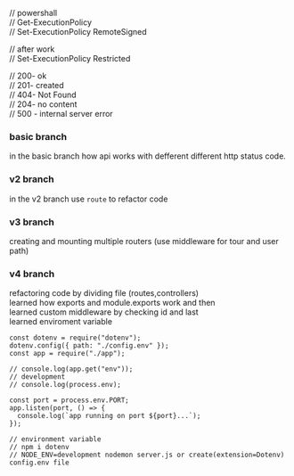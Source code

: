 // powershall  
// Get-ExecutionPolicy  
// Set-ExecutionPolicy RemoteSigned

// after work  
// Set-ExecutionPolicy Restricted

// 200- ok  
// 201- created  
// 404- Not Found  
// 204- no content  
// 500 - internal server error

### basic branch

in the basic branch how api works with defferent different http status code.

### v2 branch

in the v2 branch use `route` to refactor code

### v3 branch

creating and mounting multiple routers (use middleware for tour and user path)

### v4 branch

refactoring code by dividing file (routes,controllers)  
learned how exports and module.exports work and then  
learned custom middleware by checking id and last  
learned enviroment variable

```
const dotenv = require("dotenv");
dotenv.config({ path: "./config.env" });
const app = require("./app");

// console.log(app.get("env"));
// development
// console.log(process.env);

const port = process.env.PORT;
app.listen(port, () => {
  console.log(`app running on port ${port}...`);
});

// environment variable
// npm i dotenv
// NODE_ENV=development nodemon server.js or create(extension=Dotenv) config.env file
```
